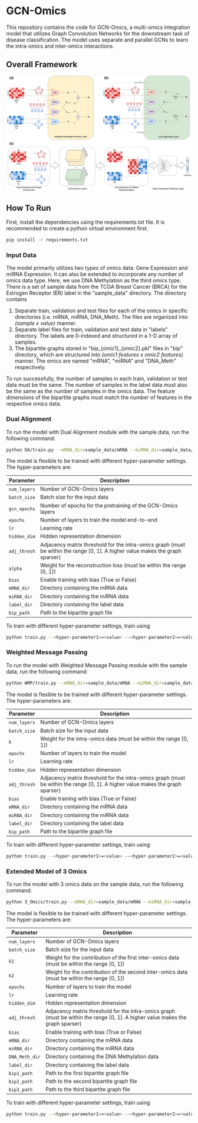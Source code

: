 # GCN-Omics

This repository contains the code for GCN-Omics, a multi-omics integration model that utilizes Graph Convolution Networks for the downstream task of disease classification. The model uses separate and parallel GCNs to learn the intra-omics and inter-omics interactions.

## Overall Framework
<img src="GCN-Omics/Arch.jpg">

## How To Run

First, install the dependencies using the requirements.txt file. It is recommended to create a python virtual environment first.
```bash
pip install -r requirements.txt
```

### Input Data
The model primarily utilizes two types of omics data: Gene Expression and miRNA Expression. It can also be extended to incorporate any number of omics data type. Here, we use DNA Methylation as the third omics type. There is a set of sample data from the TCGA Breast Cancer (BRCA) for the Estrogen Receptor (ER) label in the "sample_data" directory. The directory contains <br>
1. Separate train, validation and test files for each of the omics in specific directories (i.e. mRNA, miRNA, DNA_Meth). The files are organized into *(sample x value)* manner. <br>
2. Separate label files for train, validation and test data in "labels" directory. The labels are 0-indexed and structured in a 1-D array of samples. <br>
3. The bipartite graphs stored in "bip_{omic1}_{omic2}.pkl" files in "bip" directory, which are structured into *(omic1 features x omic2 features)* manner. The omics are named "mRNA", "miRNA" and "DNA_Meth" respectively. <br>

To run successfully, the number of samples in each train, validation or test data must be the same. The number of samples in the label data must also be the same as the number of samples in the omics data. The feature dimensions of the bipartite graphs must match the number of features in the respective omics data.

### Dual Alignment
To run the model with Dual Alignment module with the sample data, run the following command:
```bash
python DA/train.py --mRNA_dir=sample_data/mRNA --miRNA_dir=sample_data/miRNA --label_dir=sample_data/labels --bip_path=sample_data/bip/bip_mRNA_miRNA.pkl
```

The model is flexible to be trained with different hyper-parameter settings. The hyper-parameters are:

| **Parameter**       | **Description**                                                                                                      |
|---------------------|----------------------------------------------------------------------------------------------------------------------|
| `num_layers`        | Number of GCN-Omics layers                                                                                           |
| `batch_size`        | Batch size for the input data                                                                                        |
| `gcn_epochs`        | Number of epochs for the pretraining of the GCN-Omics layers                                                          |
| `epochs`            | Number of layers to train the model end-to-end                                                                       |
| `lr`                | Learning rate                                                                                                        |
| `hidden_dim`        | Hidden representation dimension                                                                                      |
| `adj_thresh`        | Adjacency matrix threshold for the intra-omics graph (must be within the range [0, 1]. A higher value makes the graph sparser) |
| `alpha`             | Weight for the reconstruction loss (must be within the range [0, 1])                                                 |
| `bias`              | Enable training with bias (True or False)                                                                             |
| `mRNA_dir`          | Directory containing the mRNA data                                                                                   |
| `miRNA_dir`         | Directory containing the miRNA data                                                                                  |
| `label_dir`         | Directory containing the label data                                                                                  |
| `bip_path`          | Path to the bipartite graph file                                                                                      |


To train with different hyper-parameter settings, train using
```bash
python train.py --<hyper-parameter1>=<value> --<hyper-parameter2>=<value> ...
```

### Weighted Message Passing
To run the model with Weighted Message Passing module with the sample data, run the following command:
```bash
python WMP/train.py --mRNA_dir=sample_data/mRNA --miRNA_dir=sample_data/miRNA --label_dir=sample_data/labels --bip_path=sample_data/bip/bip_mRNA_miRNA.pkl
```

The model is flexible to be trained with different hyper-parameter settings. The hyper-parameters are:

| **Parameter**       | **Description**                                                                                                      |
|---------------------|----------------------------------------------------------------------------------------------------------------------|
| `num_layers`        | Number of GCN-Omics layers                                                                                           |
| `batch_size`        | Batch size for the input data                                                                                        |
| `k`                 | Weight for the intra-omics data (must be within the range [0, 1])                                                     |
| `epochs`            | Number of layers to train the model                                                                                  |
| `lr`                | Learning rate                                                                                                        |
| `hidden_dim`        | Hidden representation dimension                                                                                      |
| `adj_thresh`        | Adjacency matrix threshold for the intra-omics graph (must be within the range [0, 1]. A higher value makes the graph sparser) |
| `bias`              | Enable training with bias (True or False)                                                                             |
| `mRNA_dir`          | Directory containing the mRNA data                                                                                   |
| `miRNA_dir`         | Directory containing the miRNA data                                                                                  |
| `label_dir`         | Directory containing the label data                                                                                  |
| `bip_path`          | Path to the bipartite graph file                                                                                      |


To train with different hyper-parameter settings, train using
```bash
python train.py --<hyper-parameter1>=<value> --<hyper-parameter2>=<value> ...
```

### Extended Model of 3 Omics
To run the model with 3 omics data on the sample data, run the following command:
```bash
python 3_Omics/train.py --mRNA_dir=sample_data/mRNA --miRNA_dir=sample_data/miRNA --label_dir=sample_data/labels --bip1_path=sample_data/bip/bip_mRNA_miRNA.pkl --bip2_path=sample_data/bip/bip_miRNA_DNA_Meth.pkl --bip3_path=sample_data/bip/bip_DNA_Meth_mRNA.pkl
```

The model is flexible to be trained with different hyper-parameter settings. The hyper-parameters are:

| **Parameter**       | **Description**                                                                                                      |
|---------------------|----------------------------------------------------------------------------------------------------------------------|
| `num_layers`        | Number of GCN-Omics layers                                                                                           |
| `batch_size`        | Batch size for the input data                                                                                        |
| `k1`                | Weight for the contribution of the first inter-omics data (must be within the range [0, 1])                           |
| `k2`                | Weight for the contribution of the second inter-omics data (must be within the range [0, 1])                          |
| `epochs`            | Number of layers to train the model                                                                                  |
| `lr`                | Learning rate                                                                                                        |
| `hidden_dim`        | Hidden representation dimension                                                                                      |
| `adj_thresh`        | Adjacency matrix threshold for the intra-omics graph (must be within the range [0, 1]. A higher value makes the graph sparser) |
| `bias`              | Enable training with bias (True or False)                                                                             |
| `mRNA_dir`          | Directory containing the mRNA data                                                                                   |
| `miRNA_dir`         | Directory containing the miRNA data                                                                                  |
| `DNA_Meth_dir`      | Directory containing the DNA Methylation data                                                                         |
| `label_dir`         | Directory containing the label data                                                                                  |
| `bip1_path`         | Path to the first bipartite graph file                                                                                |
| `bip2_path`         | Path to the second bipartite graph file                                                                               |
| `bip3_path`         | Path to the third bipartite graph file                                                                                |


To train with different hyper-parameter settings, train using
```bash
python train.py --<hyper-parameter1>=<value> --<hyper-parameter2>=<value> ...
```
